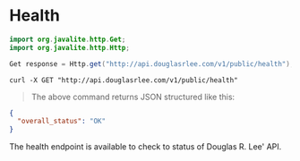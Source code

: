 # Health

```java
import org.javalite.http.Get;
import org.javalite.http.Http;

Get response = Http.get("http://api.douglasrlee.com/v1/public/health");
```

```shell
curl -X GET "http://api.douglasrlee.com/v1/public/health"
```

> The above command returns JSON structured like this:

```json
{
  "overall_status": "OK"
}
```

The health endpoint is available to check to status of Douglas R. Lee' API.